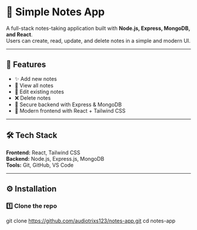 # 📝 Simple Notes App

A full-stack notes-taking application built with **Node.js, Express, MongoDB, and React**.  
Users can create, read, update, and delete notes in a simple and modern UI.

---

## 🚀 Features
- ✨ Add new notes
- 📖 View all notes
- 📝 Edit existing notes
- ❌ Delete notes
- 🔐 Secure backend with Express & MongoDB
- 🎨 Modern frontend with React + Tailwind CSS

---

## 🛠️ Tech Stack
**Frontend:** React, Tailwind CSS  
**Backend:** Node.js, Express.js, MongoDB  
**Tools:** Git, GitHub, VS Code  

---

## ⚙️ Installation

### 1️⃣ Clone the repo

git clone https://github.com/audiotrixs123/notes-app.git
cd notes-app
